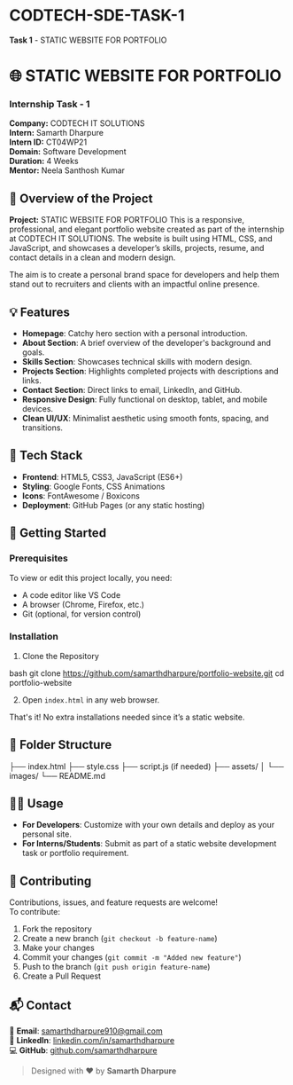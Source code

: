 # CODTECH-SDE-TASK-1

**Task 1** - STATIC WEBSITE FOR PORTFOLIO

# 🌐 STATIC WEBSITE FOR PORTFOLIO

### Internship Task - 1  
**Company:** CODTECH IT SOLUTIONS  
**Intern:** Samarth Dharpure  
**Intern ID:** CT04WP21  
**Domain:** Software Development  
**Duration:** 4 Weeks  
**Mentor:** Neela Santhosh Kumar

## 📌 Overview of the Project

**Project:** STATIC WEBSITE FOR PORTFOLIO
This is a responsive, professional, and elegant portfolio website created as part of the internship at CODTECH IT SOLUTIONS. The website is built using HTML, CSS, and JavaScript, and showcases a developer’s skills, projects, resume, and contact details in a clean and modern design.

The aim is to create a personal brand space for developers and help them stand out to recruiters and clients with an impactful online presence.

## 💡 Features

- **Homepage**: Catchy hero section with a personal introduction.
- **About Section**: A brief overview of the developer's background and goals.
- **Skills Section**: Showcases technical skills with modern design.
- **Projects Section**: Highlights completed projects with descriptions and links.
- **Contact Section**: Direct links to email, LinkedIn, and GitHub.
- **Responsive Design**: Fully functional on desktop, tablet, and mobile devices.
- **Clean UI/UX**: Minimalist aesthetic using smooth fonts, spacing, and transitions.

## 🧰 Tech Stack

- **Frontend**: HTML5, CSS3, JavaScript (ES6+)
- **Styling**: Google Fonts, CSS Animations
- **Icons**: FontAwesome / Boxicons
- **Deployment**: GitHub Pages (or any static hosting)

## 🚀 Getting Started

### Prerequisites
To view or edit this project locally, you need:

- A code editor like VS Code
- A browser (Chrome, Firefox, etc.)
- Git (optional, for version control)

### Installation

1. Clone the Repository

bash
git clone https://github.com/samarthdharpure/portfolio-website.git
cd portfolio-website

2. Open `index.html` in any web browser.

That's it! No extra installations needed since it’s a static website.

## 📂 Folder Structure

├── index.html
├── style.css
├── script.js (if needed)
├── assets/
│   └── images/
└── README.md

## 🧑‍💻 Usage

- **For Developers**: Customize with your own details and deploy as your personal site.
- **For Interns/Students**: Submit as part of a static website development task or portfolio requirement.

## 🤝 Contributing

Contributions, issues, and feature requests are welcome!  
To contribute:

1. Fork the repository  
2. Create a new branch (`git checkout -b feature-name`)  
3. Make your changes  
4. Commit your changes (`git commit -m "Added new feature"`)  
5. Push to the branch (`git push origin feature-name`)  
6. Create a Pull Request

## 📬 Contact

📧 **Email**: [samarthdharpure910@gmail.com](mailto:samarthdharpure910@gmail.com)  
💼 **LinkedIn**: [linkedin.com/in/samarthdharpure](https://linkedin.com/in/samarthdharpure)  
💻 **GitHub**: [github.com/samarthdharpure](https://github.com/samarthdharpure)

> Designed with ❤️ by **Samarth Dharpure**
